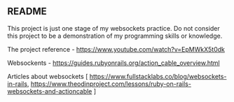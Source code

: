 ## README
This project is just one stage of my websockets practice.
Do not consider this project to be a demonstration of my programming skills or knowledge.

The project reference - https://www.youtube.com/watch?v=EpMWkX5t0dk

Websockents - https://guides.rubyonrails.org/action_cable_overview.html

Articles about websockets [
  https://www.fullstacklabs.co/blog/websockets-in-rails,
  https://www.theodinproject.com/lessons/ruby-on-rails-websockets-and-actioncable
]
